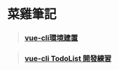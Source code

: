 # 菜雞筆記

> ### [vue-cli環境建置](https://github.com/MonospaceTW/goodfood/blob/Ryin/docs/R-yin/vue-cli_creat/vue-cli%20creat.md)

> ### [vue-cli TodoList 開發練習](https://github.com/MonospaceTW/goodfood/blob/Ryin/docs/R-yin/Todo_note/todo_note.md)
